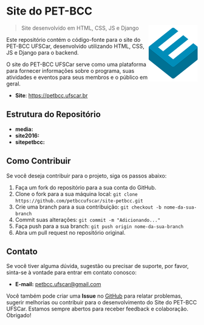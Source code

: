 # Site do PET-BCC
<img src="https://raw.githubusercontent.com/petbccufscar/.github/main/profile/icon.png" align="right" />

> Site desenvolvido em HTML, CSS, JS e Django

Este repositório contém o código-fonte para o site do PET-BCC UFSCar, desenvolvido utilizando HTML, CSS, JS e Django para o backend.

O site do PET-BCC UFSCar serve como uma plataforma para fornecer informações sobre o programa, suas atividades e eventos para seus membros e o público em geral.

- **Site**: https://petbcc.ufscar.br

## Estrutura do Repositório

- **media:**
- **site2016:**
- **sitepetbcc:**

## Como Contribuir

Se você deseja contribuir para o projeto, siga os passos abaixo:

1. Faça um fork do repositório para a sua conta do GitHub.
2. Clone o fork para a sua máquina local: `git clone https://github.com/petbccufscar/site-petbcc.git`
3. Crie uma branch para a sua contribuição: `git checkout -b nome-da-sua-branch`
4. Commit suas alterações: `git commit -m "Adicionando..."`
5. Faça push para a sua branch: `git push origin nome-da-sua-branch`
6. Abra um pull request no repositório original.

## Contato

Se você tiver alguma dúvida, sugestão ou precisar de suporte, por favor, sinta-se à vontade para entrar em contato conosco:

- **E-mail:** petbcc.ufscar@gmail.com

Você também pode criar uma **Issue** no [GitHub](https://github.com/petbccufscar/site-petbcc/issues) para relatar problemas, sugerir melhorias ou contribuir para o desenvolvimento do Site do PET-BCC UFSCar. Estamos sempre abertos para receber feedback e colaboração. Obrigado!
